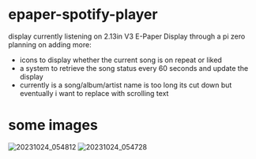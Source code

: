 # epaper-spotify-player
display currently listening on 2.13in V3 E-Paper Display through a pi zero  
planning on adding more:
- icons to display whether the current song is on repeat or liked
- a system to retrieve the song status every 60 seconds and update the display
- currently is a song/album/artist name is too long its cut down but eventually i want to replace with scrolling text

# some images
![20231024_054812](https://github.com/t2vee/epaper-spotify-player/assets/68762600/441ad84d-1f01-4232-a184-bb20485b4460)
![20231024_054728](https://github.com/t2vee/epaper-spotify-player/assets/68762600/ea90a090-0e24-4845-8f41-0d017fe090ae)
